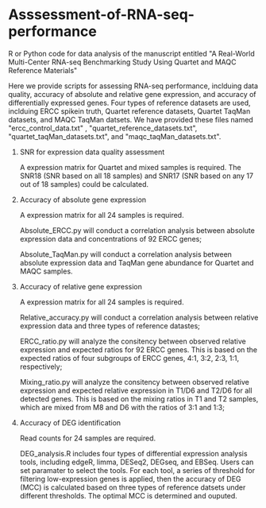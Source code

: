 # Asssessment-of-RNA-seq-performance
R or Python code for data analysis of the manuscript entitled "A Real-World Multi-Center RNA-seq Benchmarking Study Using Quartet and MAQC Reference Materials"

Here we provide scripts for assessing RNA-seq performance, inclduing data quality, accuracy of absolute and relative gene expression, and accuracy of differentially expressed genes.
Four types of reference datasets are used, inclduing ERCC spikein truth, Quartet reference datasets, Quartet TaqMan datasets, and MAQC TaqMan datsets. We have provided these files named "ercc_control_data.txt" , "quartet_reference_datasets.txt", "quartet_taqMan_datasets.txt", and "maqc_taqMan_datasets.txt".

1. SNR for expression data quality assessment
   
   A expression matrix for Quartet and mixed samples is required. The SNR18 (SNR based on all 18 samples) and SNR17 (SNR based on any 17 out of 18 samples) could be calculated.

2. Accuracy of absolute gene expression

   A expression matrix for all 24 samples is required.

   Absolute_ERCC.py will conduct a correlation analysis between absolute expression data and concentrations of 92 ERCC genes;

   Absolute_TaqMan.py will conduct a correlation analysis between absolute expression data and TaqMan gene abundance for Quartet and MAQC samples.

3. Accuracy of relative gene expression

   A expression matrix for all 24 samples is required.

   Relative_accuracy.py will conduct a correlation analysis between relative expression data and three types of reference datastes;

   ERCC_ratio.py will analyze the consitency between observed relative expression and expected ratios for 92 ERCC genes. This is based on the expected ratios of four subgroups of ERCC genes, 4:1, 3:2, 2:3, 1:1, respectively;

   Mixing_ratio.py will analyze the consitency between observed relative expression and expected relative expression in T1/D6 and T2/D6 for all detected genes. This is based on the mixing ratios in T1 and T2 samples, which are mixed from M8 and D6 with the ratios of 3:1 and 1:3;

4. Accuracy of DEG identification

   Read counts for 24 samples are required.

   DEG_analysis.R includes four types of differential expression analysis tools, including edgeR, limma, DESeq2, DEGseq, and EBSeq. Users can set paramater to select the tools. For each tool, a series of threshold for filtering low-expression genes is applied, then the accuracy of DEG (MCC) is calculated based on three types of reference datsets under different thresholds. The optimal MCC is determined and ouputed.

